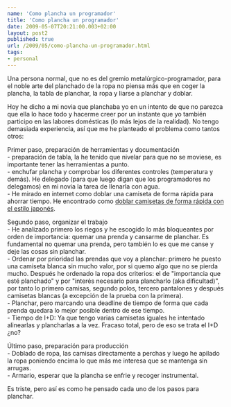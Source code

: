 ```yaml
---
name: 'Como plancha un programador'
title: 'Como plancha un programador'
date: 2009-05-07T20:21:00.003+02:00
layout: post2
published: true
url: /2009/05/como-plancha-un-programador.html
tags: 
- personal
---
```


Una persona normal, que no es del gremio metalúrgico-programador, para el noble arte del planchado de la ropa no piensa más que en coger la plancha, la tabla de planchar, la ropa y liarse a planchar y doblar.  
  
Hoy he dicho a mi novia que planchaba yo en un intento de que no parezca que ella lo hace todo y hacerme creer por un instante que yo también participo en las labores domésticas (lo más lejos de la realidad). No tengo demasiada experiencia, así que me he planteado el problema como tantos otros:  
  
Primer paso, preparación de herramientas y documentación  
\- preparación de tabla, la he tenido que nivelar para que no se moviese, es importante tener las herramientas a punto.  
\- enchufar plancha y comprobar los diferentes controles (temperatura y demás). He delegado (para que luego digan que los programadores no delegamos) en mi novia la tarea de llenarla con agua.  
\- He mirado en internet como doblar una camiseta de forma rápida para ahorrar tiempo. He encontrado como [doblar camisetas de forma rápida con el estilo japonés](http://microsano.blogia.com/2006/011904-doblar-camisas-al-estilo-japones-microsano.php).  
  
Segundo paso, organizar el trabajo  
\- He analizado primero los riegos y he escogido lo más bloqueantes por orden de importancia: quemar una prenda y cansarme de planchar. Es fundamental no quemar una prenda, pero también lo es que me canse y deje las cosas sin planchar.  
\- Ordenar por prioridad las prendas que voy a planchar: primero he puesto una camiseta blanca sin mucho valor, por si quemo algo que no se pierda mucho. Después he ordenado la ropa dos criterios: el de "importancia que esté planchado" y por "interés necesario para plancharlo (aka dificultad)", por tanto lo primero camisas, segundo polos, tercero pantalones y después camisetas blancas (a excepción de la prueba con la primera).  
\- Planchar, pero marcando una deadline de tiempo de forma que cada prenda quedara lo mejor posible dentro de ese tiempo.  
\- Tiempo de I+D: Ya que tengo varias camisetas iguales he intentado alinearlas y plancharlas a la vez. Fracaso total, pero de eso se trata el I+D ¿no?  
  
Último paso, preparación para producción  
\- Doblado de ropa, las camisas directamente a perchas y luego he apilado la ropa poniendo encima lo que más me interesa que se mantenga sin arrugas.  
\- Armario, esperar que la plancha se enfrie y recoger instrumental.  
  
Es triste, pero así es como he pensado cada uno de los pasos para planchar.